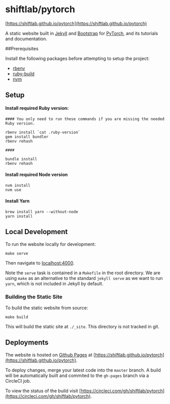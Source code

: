 # shiftlab/pytorch

[https://shiftlab.github.io/pytorch](https://shiftlab.github.io/pytorch)

A static website built in [Jekyll](https://jekyllrb.com/) and [Bootstrap](https://getbootstrap.com/) for [PyTorch](https://pytorch.org/), and its tutorials and documentation.

##Prerequisites

Install the following packages before attempting to setup the project:

- [rbenv](https://github.com/rbenv/rbenv)
- [ruby-build](https://github.com/rbenv/ruby-build)
- [nvm](https://github.com/creationix/nvm)

## Setup

#### Install required Ruby version:

```
#### You only need to run these commands if you are missing the needed Ruby version.

rbenv install `cat .ruby-version`
gem install bundler
rbenv rehash

####

bundle install
rbenv rehash
```

#### Install required Node version

```
nvm install
nvm use
```

#### Install Yarn

```
brew install yarn --without-node
yarn install
```

## Local Development

To run the website locally for development:

```
make serve
```

Then navigate to [localhost:4000](localhost:4000).

Note the `serve` task is contained in a `Makefile` in the root directory. We are using `make` as an alternative to the standard `jekyll serve` as we want to run `yarn`, which is not included in Jekyll by default.

### Building the Static Site

To build the static website from source:

```
make build
```

This will build the static site at `./_site`. This directory is not tracked in git.

## Deployments

The website is hosted on [Github Pages](https://pages.github.com/) at [https://shiftlab.github.io/pytorch](https://shiftlab.github.io/pytorch).

To deploy changes, merge your latest code into the `master` branch. A build will be automatically built and commited to the `gh-pages` branch via a CircleCI job.

To view the status of the build visit [https://circleci.com/gh/shiftlab/pytorch](https://circleci.com/gh/shiftlab/pytorch).
